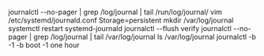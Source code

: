 journalctl --no-pager | grep /log/journal | tail
    /run/log/journal/
vim /etc/systemd/journald.conf
    Storage=persistent
mkdir /var/log/journal
systemctl restart systemd-journald
journalctl --flush
verify
journalctl --no-pager | grep /log/journal | tail
    /var/log/journal
ls /var/log/journal
journalctl -b -1
    -b boot -1 one hour
    